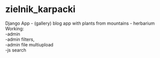 # zielnik_karpacki
Django App - (gallery) blog app with plants from mountains - herbarium   
Working:  
-admin  
-admin filters,  
-admin file multiupload  
-js search
